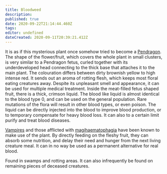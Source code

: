 ```yaml
---
title: Bloodweed
description: 
published: true
date: 2020-09-22T21:14:44.460Z
tags: 
editor: undefined
dateCreated: 2020-09-11T20:39:21.412Z
---
```


It is as if this mysterious plant once somehow tried to become a [Pendragon](/species/pendragon). The shape of the flower/fruit, which covers the whole plant in small clusters, is very similar to a Pendragon fetus, curled together with its underdeveloped head connecting to the thick base that attaches it to the main plant. The colouration differs between dirty brownish yellow to high intense red. It sends out an aroma of rotting flesh, which keeps most floral eating creatures away. Despite its unpleasant smell and appearance, it can be used for multiple medical treatment. Inside the meat-filled fetus shaped fruit, there is a thick, crimson liquid. The blood like liquid is almost identical to the blood type 0, and can be used on the general population. Rare mutations of the flora will result in other blood types, or even poison. The liquid can be directly injected into the blood to improve blood production, or to temporary compensate for heavy blood loss. It can also to a certain limit purify and treat blood diseases.

[Vampires](/conditions/vampirism) and those afflicted with [magihaematophagia](conditions/magihaematophagia) have been known to make use of the plant. By directly feeding on the fleshy fruit, they can absorb some nutrition, and delay their need and hunger from the next living creature meal. It can in no way be used as a permanent alternative for real blood.

Found in swamps and rotting areas. It can also infrequently be found on remaining pieces of deceased creatures.